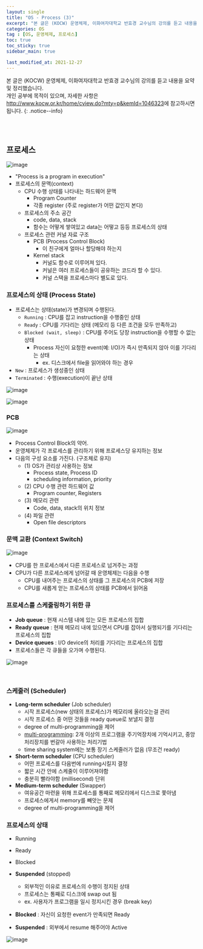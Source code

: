 ```yaml
---
layout: single
title: "OS - Process (3)"
excerpt: "본 글은 (KOCW) 운영체제, 이화여자대학교 반효경 교수님의 강의를 듣고 내용을 요약 및 정리했습니다. <br> 개인 공부에 목적이 있으며, 자세한 사항은 <http://www.kocw.or.kr/home/cview.do?mty=p&kemId=1046323>에 참고하시면 됩니다."
categories: OS
tag : [OS, 운영체제, 프로세스]
toc: true
toc_sticky: true
sidebar_main: true

last_modified_at: 2021-12-27
---
```


본 글은 (KOCW) 운영체제, 이화여자대학교 반효경 교수님의 강의를 듣고 내용을 요약 및 정리했습니다. <br> 개인 공부에 목적이 있으며, 자세한 사항은 <http://www.kocw.or.kr/home/cview.do?mty=p&kemId=1046323>에 참고하시면 됩니다.
{: .notice--info}

<br>
<br>

## 프로세스

![image](https://user-images.githubusercontent.com/78655692/146907664-80731d64-03b3-405f-9779-7892faaf553d.png)

- "Process is a program in execution"
- 프로세스의 문맥(context)
  - CPU 수행 상태를 나타내는 하드웨어 문맥
    - Program Counter
    - 각종 register (주로 register가 어떤 값인지 본다)
  - 프로세스의 주소 공간
    - code, data, stack
    - 함수는 어떻게 쌓여있고 data는 어떻고 등등 프로세스의 상태
  - 프로세스 관련 커널 자료 구조
    - PCB (Process Control Block)
      - 이 친구에게 얼마나 할당해야 하는지
    - Kernel stack
      - 커널도 함수로 이루어져 있다.
      - 커널은 여러 프로세스들이 공유하는 코드라 할 수 있다. 
      - 커널 스택을 프로세스마다 별도로 있다.

### 프로세스의 상태 (Process State)

- 프로세스는 상태(state)가 변경되며 수행된다.
  - `Running` : CPU를 잡고 instruction을 수행중인 상태
  - `Ready` : CPU를 기다리는 상태 (메모리 등 다른 조건을 모두 만족하고)
  - `Blocked (wait, sleep)` : CPU를 주어도 당장 instruction을 수행할 수 없는 상태
    - Process 자신이 요청한 event(예: I/O)가 즉시 만족되지 않아 이를 기다리는 상태
      - ex. 디스크에서 file을 읽어와야 하는 경우
- `New` : 프로세스가 생성중인 상태
- `Terminated` : 수행(execution)이 끝난 상태

![image](https://user-images.githubusercontent.com/78655692/147457613-cf1050dc-0dbf-4322-82c9-e4a5ab2fcaab.png)

![image](https://user-images.githubusercontent.com/78655692/147463288-8580b480-3f34-4eb3-8969-6bcf5f23fd22.png)

### PCB

![image](https://user-images.githubusercontent.com/78655692/147463787-4e8b5822-b906-41bb-90d2-218cd6ad14e2.png)

- Process Control Block의 약어.
- 운영체제가 각 프로세스를 관리하기 위해 프로세스당 유지하는 정보
- 다음의 구성 요소를 가진다. (구조체로 유지)
  - (1) OS가 관리상 사용하는 정보
    - Process state, Process ID
    - scheduling information, priority
  - (2) CPU 수행 관련 하드웨어 값
    - Program counter, Registers
  - (3) 메모리 관련
    - Code, data, stack의 위치 정보
  - (4) 파일 관련
    - Open file descriptors

### 문맥 교환 (Context Switch)

![image](https://user-images.githubusercontent.com/78655692/147463946-53d3bf67-bef6-476a-abe5-d5fb086e1311.png)

- CPU를 한 프로세스에서 다른 프로세스로 넘겨주는 과정
- CPU가 다른 프로세스에게 넘어갈 때 운영체제는 다음을 수행
  - CPU를 내어주는 프로세스의 상태를 그 프로세스의 PCB에 저장
  - CPU를 새롭게 얻는 프로세스의 상태를 PCB에서 읽어옴

### 프로세스를 스케줄링하기 위한 큐

- **Job queue** : 현재 시스템 내에 있는 모든 프로세스의 집합
- **Ready queue** : 현재 메모리 내에 있으면서 CPU를 잡아서 실행되기를 기다리는 프로세스의 집합
- **Device queues** : I/O device의 처리를 기다리는 프로세스의 집합
- 프로세스들은 각 큐들을 오가며 수행된다.

![image](https://user-images.githubusercontent.com/78655692/147464678-948a742c-7dd2-48a4-a85f-ea157910419a.png)

<br>

### 스케줄러 (Scheduler)

- **Long-term scheduler** (Job scheduler)
  - 시작 프로세스(new 상태의 프로세스)가 메모리에 올라오는걸 관리
  - 시작 프로세스 중 어떤 것들을 ready queue로 보낼지 결정
  - degree of multi-programming을 제어
  - <u>multi-programming</u>: 2개 이상의 프로그램을 주기억장치에 기억시키고, 중앙처리장치를 번갈아 사용하는 처리기법
  - time sharing system에는 보통 장기 스케줄러가 없음 (무조건 ready)
- **Short-term scheduler** (CPU scheduler)
  - 어떤 프로세스를 다음번에 running시킬지 결정
  - 짧은 시간 안에 스케줄이 이루어져야함
  - 충분히 빨라야함 (millisecond) 단위
- **Medium-term scheduler** (Swapper)
  - 여유공간 마련을 위해 프로세스를 통째로 메모리에서 디스크로 쫓아냄
  - 프로세스에게서 memory를 빼앗는 문제
  - degree of multi-programming을 제어

### 프로세스의 상태

- Running
- Ready
- Blocked
- **Suspended** (stopped)
  - 외부적인 이유로 프로세스의 수행이 정지된 상태
  - 프로세스는 통째로 디스크에 swap out 됨
  - ex. 사용자가 프로그램을 일시 정지시킨 경우 (break key)

- **Blocked** : 자신이 요청한 event가 만족되면 Ready
- **Suspended** : 외부에서 resume 해주어야 Active

![image](https://user-images.githubusercontent.com/78655692/147465810-25cea352-d9b5-42c9-b2f6-907b77885e5f.png)


